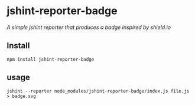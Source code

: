 # jshint-reporter-badge

*A simple jshint reporter that produces a badge inspired by shield.io*

## Install

    npm install jshint-reporter-badge

## usage

    jshint --reporter node_modules/jshint-reporter-badge/index.js file.js > badge.svg